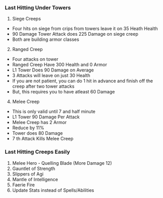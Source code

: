 ### Last Hitting Under Towers
1. Siege Creeps   
  * Four hits on siege from crips from towers leave it on 35 Heath Health
  * 90 Damage Tower Attack does 225 Damage on siege creep
  * Both are building armor classes 
2. Ranged Creep
  * Four attacks on tower
  * Ranged Creep Have 300 Health and 0 Armor
  * L1 Tower Does 90 Damage on Average
  * 3 Attacks will leave on just 30 Health
  * If you are not patient, you can do 1 hit in advance and finish off the creep after two tower attacks
  * But, this requires you to have atleast 60 Damage
4. Melee Creep
  * This is only valid until 7 and half minute  
  * L1 Tower 90 Damage Per Attack
  * Melee Creep has 2 Armor
  * Reduce by 11%
  * Tower does 80 Damage
  * 7 th Attack Kills Melee Creep
### Last Hitting Creeps Easily
1. Melee Hero - Quelling Blade (More Damage 12)
2. Gauntlet of Strength
3. Slippers of Agi
4. Mantle of Intelligence
5. Faerie Fire
6. Update Stats instead of Spells/Abilities

